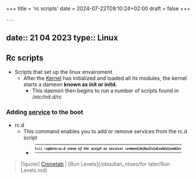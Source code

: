 +++
title = 'rc scripts'
date = 2024-07-22T09:10:24+02:00
draft = false
+++

    ---
date:: 21 04 2023
type:: Linux
---
## Rc scripts 
- Scripts that set up the linux envairoment 
	- After the [Kernel](/obisdian_ntoes/notes_obsidian/Linux/Kernel/Kernel.md) has initialized and loaded all its modules, the kernel starts a dameon  **known as init or initd.** 
		- This daemon then begins to run a number of scripts found in */etc/init.d/rc*
### Adding [service](/obisdian_ntoes/notes_obsidian/Linux/service.md) to the boot 
- rc.d 
	- This command enables you to add or remove services from the rc.d script
		- ![AddingRcService_visual.png](/static/AddingRcService_visual.png)

>[!quote] [Cronetab](/obisdian_ntoes/scriptss/Cronetab.md) | [Run Levels](/obisdian_ntoes/for later/Run Levels.md)
